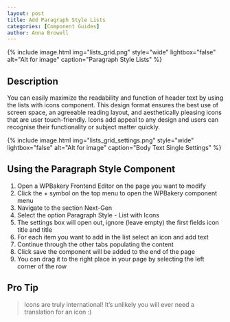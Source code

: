 ```yaml
---
layout: post
title: Add Paragraph Style Lists
categories: [Component Guides]
author: Anna Browell
---
```

{% include image.html img="lists_grid.png" style="wide" lightbox="false" alt="Alt for image" caption="Paragraph Style Lists" %}


## Description

You can easily maximize the readability and function of header text by using the lists with icons component. This design format ensures the best use of screen space, an agreeable reading layout, and aesthetically pleasing icons that are user touch-friendly. Icons add appeal to any design and users can recognise their functionality or subject matter quickly.

{% include image.html img="lists_grid_settings.png" style="wide" lightbox="false" alt="Alt for image" caption="Body Text Single Settings" %}


## Using the Paragraph Style Component

1. Open a WPBakery Frontend Editor on the page you want to modify
2. Click the + symbol on the top menu to open the WPBakery component menu
3. Navigate to the section Next-Gen
4. Select the option Paragraph Style - List with Icons
5. The settings box will open out, ignore (leave empty) the first fields icon title and title
6. For each item you want to add in the list select an icon and add text
8. Continue through the other tabs populating the content
9. Click save the component will be added to the end of the page
10. You can drag it to the right place in your page by selecting the left corner of the row


## Pro Tip
> Icons are truly international! It’s unlikely you will ever need a translation for an icon :)

